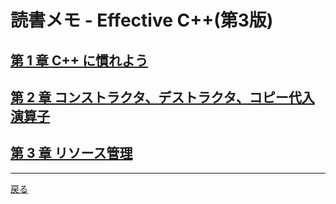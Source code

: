 # 読書メモ - Effective C++(第3版)

## **[第 1 章 C++ に慣れよう](1_GetFamiliarWithC++.md)**

## **[第 2 章 コンストラクタ、デストラクタ、コピー代入演算子](2_ConstructorDestructorCopyAssignmentOperators.md)**

## **[第 3 章 リソース管理](3_ResourceManagement.md)**

***

[戻る](../index.md)
